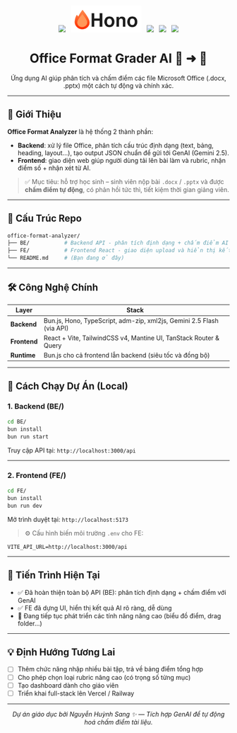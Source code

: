 <p align="center">
  <img src="https://bun.sh/logo.svg" width="60" />
  &nbsp;
  <img src="https://raw.githubusercontent.com/honojs/hono/main/docs/images/hono-title.png" height="60" />
  &nbsp;
  <img src="https://vite.dev/logo.svg" width="70" />
  &nbsp;
  <img src="./FE/public/assets/react.png" width="70"/>
  &nbsp;
  <img src="./FE/public/assets/tanstack.png" width="70" />
</p>

<h1 align="center">
  Office Format Grader AI 📄 ➜ 🤖
</h1>

<p align="center">
  Ứng dụng AI giúp phân tích và chấm điểm các file Microsoft Office (.docx, .pptx) một cách tự động và chính xác.
</p>

---

## 📌 Giới Thiệu

**Office Format Analyzer** là hệ thống 2 thành phần:

- **Backend**: xử lý file Office, phân tích cấu trúc định dạng (text, bảng, heading, layout...), tạo output JSON chuẩn để gửi tới GenAI (Gemini 2.5).
- **Frontend**: giao diện web giúp người dùng tải lên bài làm và rubric, nhận điểm số + nhận xét từ AI.

> ✅ Mục tiêu: hỗ trợ học sinh – sinh viên nộp bài `.docx` / `.pptx` và được **chấm điểm tự động**, có phản hồi tức thì, tiết kiệm thời gian giảng viên.

---

## 🧱 Cấu Trúc Repo

```bash
office-format-analyzer/
├── BE/           # Backend API - phân tích định dạng + chấm điểm AI
├── FE/           # Frontend React - giao diện upload và hiển thị kết quả
└── README.md     # (Bạn đang ở đây)
````

---

## 🛠️ Công Nghệ Chính

| Layer        | Stack                                                                 |
| ------------ | --------------------------------------------------------------------- |
| **Backend**  | Bun.js, Hono, TypeScript, adm-zip, xml2js, Gemini 2.5 Flash (via API) |
| **Frontend** | React + Vite, TailwindCSS v4, Mantine UI, TanStack Router & Query     |
| **Runtime**  | Bun.js cho cả frontend lẫn backend (siêu tốc và đồng bộ)              |

---

## 🚀 Cách Chạy Dự Án (Local)

### 1. Backend (BE/)

```bash
cd BE/
bun install
bun run start
```

Truy cập API tại: `http://localhost:3000/api`


---

### 2. Frontend (FE/)

```bash
cd FE/
bun install
bun run dev
```

Mở trình duyệt tại: `http://localhost:5173`

> ⚙️ Cấu hình biến môi trường `.env` cho FE:

```env
VITE_API_URL=http://localhost:3000/api
```

---

## 📌 Tiến Trình Hiện Tại

* ✅ Đã hoàn thiện toàn bộ API (BE): phân tích định dạng + chấm điểm với GenAI
* ✅ FE đã dựng UI, hiển thị kết quả AI rõ ràng, dễ dùng
* 🔄 Đang tiếp tục phát triển các tính năng nâng cao (biểu đồ điểm, drag folder...)

---

## 💡 Định Hướng Tương Lai

* [ ] Thêm chức năng nhập nhiều bài tập, trả về bảng điểm tổng hợp
* [ ] Cho phép chọn loại rubric nâng cao (có trọng số từng mục)
* [ ] Tạo dashboard dành cho giáo viên
* [ ] Triển khai full-stack lên Vercel / Railway

---

<p align="center">
  <i>Dự án giáo dục bởi Nguyễn Huỳnh Sang ✨ — Tích hợp GenAI để tự động hoá chấm điểm tài liệu.</i>
</p>


